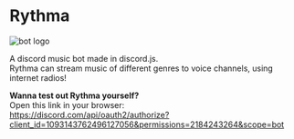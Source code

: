 # Rythma
![bot logo](https://cdn.discordapp.com/avatars/1093143762496127056/36b694ebd63f898c546f3c54ba0720e3.webp?size=128)

A discord music bot made in discord.js.<br />
Rythma can stream music of different genres to voice channels, using internet radios!<br />

**Wanna test out Rythma yourself?**<br />
Open this link in your browser:<br />
https://discord.com/api/oauth2/authorize?client_id=1093143762496127056&permissions=2184243264&scope=bot
